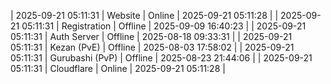 | 2025-09-21 05:11:31 | Website | Online | 2025-09-21 05:11:28 |
| 2025-09-21 05:11:31 | Registration | Offline | 2025-09-09 16:40:23 |
| 2025-09-21 05:11:31 | Auth Server | Offline | 2025-08-18 09:33:31 |
| 2025-09-21 05:11:31 | Kezan (PvE) | Offline | 2025-08-03 17:58:02 |
| 2025-09-21 05:11:31 | Gurubashi (PvP) | Offline | 2025-08-23 21:44:06 |
| 2025-09-21 05:11:31 | Cloudflare | Online | 2025-09-21 05:11:28 |
